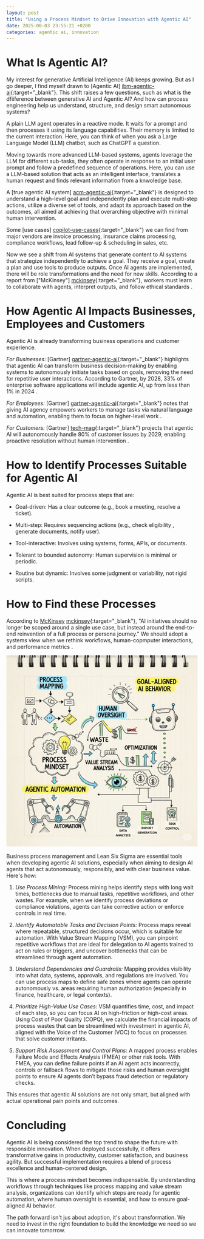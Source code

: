 ```yaml
---
layout: post
title: "Using a Process Mindset to Drive Innovation with Agentic AI"
date: 2025-08-03 23:55:21 +0200
categories: agentic ai, innovation
---
```


# What Is Agentic AI?

My interest for generative Artificial Intelligence (AI) keeps growing. But as I go deeper, I find myself drawn to [Agentic AI] [ibm-agentic-ai]{:target="_blank"}. This shift raises a few questions, such as what is the dfiiference between generative AI and Agentic AI? And how can process engineering help us understand, structure, and design smart autonomous systems?

A plain LLM agent operates in a reactive mode. It waits for a prompt and then processes it using its language capabilities. Their memory is limited to the current interaction. Here, you can think of when you ask a Large Language Model (LLM) chatbot, such as ChatGPT a question.

Moving towards more advanced LLM-based systems, agents leverage the LLM for different sub-tasks, they often operate in response to an initial user prompt and follow a predefined sequence of operations. Here, you can use a LLM-based solution that acts as an intelligent interface, translates a human request and finds relevant information from a knwoledge base. 

A [true agentic AI system] [acm-agentic-ai]{:target="_blank"} is designed to understand a high-level goal and independently plan and execute multi-step actions, utilize a diverse set of tools, and adapt its approach based on the outcomes, all aimed at achieving that overarching objective with minimal human intervention. 

<!-- more -->

Some [use cases] [copilot-use-cases]{:target="_blank"} we can find from major vendors are invoice processing, insurance claims processing, compliance workflows, lead follow-up & scheduling in sales, etc.

Now we see a shift from AI systems that generate content to AI systems that strategize independently to achieve a goal. They receive a goal, create a plan and use tools to produce outputs. Once AI agents are implemented, there will be role transformations and the need for new skills. According to a report from ["McKinsey"] [mckinsey]{:target="_blank"}, workers must learn to collaborate with agents, interpret outputs, and follow ethical standards .

# How Agentic AI Impacts Businesses, Employees and Customers

Agentic AI is already transforming business operations and customer experience.

*For Businesses:*  [Gartner] [gartner-agentic-ai]{:target="_blank"} highlights that agentic AI can transform business decision-making by enabling systems to autonomously initiate tasks based on goals, removing the need for repetitive user interactions. According to Gartner, by 2028, 33% of enterprise software applications will include agentic AI, up from less than 1% in 2024 .

*For Employees:* [Gartner] [gartner-agentic-ai]{:target="_blank"} notes that giving AI agency empowers workers to manage tasks via natural language and automation, enabling them to focus on higher-level work .

*For Customers:* [Gartner] [tech-mag]{:target="_blank"} projects that agentic AI will autonomously handle 80% of customer issues by 2029, enabling proactive resolution without human intervention .

# How to Identify Processes Suitable for Agentic AI

Agentic AI is best suited for process steps that are:

- Goal-driven: Has a clear outcome (e.g., book a meeting, resolve a ticket).

- Multi-step: Requires sequencing actions (e.g., check eligibility , generate documents, notify user).

- Tool-interactive: Involves using systems, forms, APIs, or documents.

- Tolerant to bounded autonomy: Human supervision is minimal or periodic.

- Routine but dynamic: Involves some judgment or variability, not rigid scripts.

# How to Find these Processes

According to [McKinsey] [mckinsey]{:target="_blank"}, "AI initiatives should no longer be scoped around a single use case, but instead around the end-to-end reinvention of a full process or persona journey." We should adopt a systems view when we rethink workflows, human-copmputer interactions, and performance metrics .

![Image generated from Google Gemini](/images/posts/process-agentic-ai-post.jpg) 

Business process management and Lean Six Sigma are essential tools when developing agentic AI solutions, especially when aiming to design AI agents that act autonomously, responsibly, and with clear business value. Here's how:

1. *Use Process Mining:* Process mining helps identify steps with long wait times, bottlenecks due to manual tasks, repetitive workflows, and other wastes. For example, when we identify process deviations or compliance violations, agents can take corrective action or enforce controls in real time.

2. *Identify Automatable Tasks and Decision Points:* Process maps reveal where repeatable, structured decisions occur, which is suitable for automation. With Value Stream Mapping (VSM), you can pinpoint repetitive workflows that are ideal for delegation to AI agents trained to act on rules or triggers, and uncover bottlenecks that can be streamlined through agent automation.

3. *Understand Dependencies and Guardrails:* Mapping provides visibility into what data, systems, approvals, and regulations are involved. You can use process maps to define safe zones where agents can operate autonomously vs. areas requiring human authorization (especially in finance, healthcare, or legal contexts).

4. *Prioritize High-Value Use Cases:* VSM quantifies time, cost, and impact of each step, so you can focus AI on high-friction or high-cost areas. Using Cost of Poor Quality (COPQ), we calculate the financial impacts of process wastes that can be streamlined with investment in agentic AI, aligned with the Voice of the Customer (VOC) to focus on processes that solve customer irritants.

5. *Support Risk Assessment and Control Plans:* A mapped process enables Failure Mode and Effects Analysis (FMEA) or other risk tools. With FMEA, you can define failure points if an AI agent acts incorrectly, controls or fallback flows to mitigate those risks and human oversight points to ensure AI agents don’t bypass fraud detection or regulatory checks.

This ensures that agentic AI solutions are not only smart, but aligned with actual operational pain points and outcomes.

# Concluding

Agentic AI is being considered the top trend to shape the future with responsible innovation. When deployed successfully, it offers transformative gains in productivity, customer satisfaction, and business agility. But successful implementation requires a blend of process excellence and human-centered design.

This is where a process mindset becomes indispensable. By understanding workflows through techniques like process mapping and value stream analysis, organizations can identify which steps are ready for agentic automation, where human oversight is essential, and how to ensure goal-aligned AI behavior.

The path forward isn't jus about adoption, it's about transformation. We need to invest in the right foundation to build the knowledge we need so we can innovate tomorrow.

[ibm-agentic-ai]: https://www.ibm.com/think/insights/agentic-ai

[acm-agentic-ai]: https://cacm.acm.org/blogcacm/ais-next-leap-agentic-intelligence/?utm_source=chatgpt.com

[gartner-agentic-ai]:https://www.gartner.com/en/articles/intelligent-agent-in-ai

[tech-mag]: https://technologymagazine.com/articles/gartner-how-agentic-ai-is-shaping-business-decision-making?utm_source=chatgpt.com

[mckinsey]: https://www.mckinsey.com/capabilities/quantumblack/our-insights/seizing-the-agentic-ai-advantage?utm_source=chatgpt.com

[salesforce]: https://www.salesforce.com/news/stories/agentic-ai-impact-on-workforce/?utm_source=chatgpt.com

[copilot-use-cases]: https://blogs.microsoft.com/blog/2025/04/28/how-agentic-ai-is-driving-ai-first-business-transformation-for-customers-to-achieve-more/?utm_source=chatgpt.com
